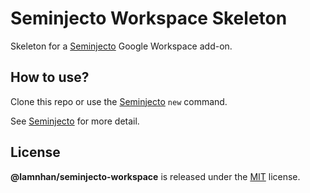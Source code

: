 # Seminjecto Workspace Skeleton

Skeleton for a [Seminjecto](https://github.com/lamnhan/seminjecto) Google Workspace add-on.

## How to use?

Clone this repo or use the [Seminjecto](https://github.com/lamnhan/seminjecto) `new` command.

See [Seminjecto](https://github.com/lamnhan/seminjecto) for more detail.

## License

**@lamnhan/seminjecto-workspace** is released under the [MIT](https://github.com/lamnhan/seminjecto-workspace/blob/master/LICENSE) license.
